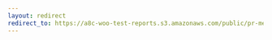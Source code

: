 ```yaml
---
layout: redirect
redirect_to: https://a8c-woo-test-reports.s3.amazonaws.com/public/pr-merge/42854/e2e/index.html
---
```

